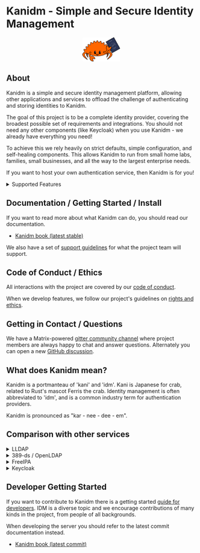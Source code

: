 # Kanidm - Simple and Secure Identity Management

<p align="center">
  <img src="https://raw.githubusercontent.com/kanidm/kanidm/master/artwork/logo-small.png" width="20%" height="auto" />
</p>

## About

Kanidm is a simple and secure identity management platform, allowing other applications and services
to offload the challenge of authenticating and storing identities to Kanidm.

The goal of this project is to be a complete identity provider, covering the broadest possible set
of requirements and integrations. You should not need any other components (like Keycloak) when you
use Kanidm - we already have everything you need!

To achieve this we rely heavily on strict defaults, simple configuration, and self-healing
components. This allows Kanidm to run from small home labs, families, small businesses, and all the
way to the largest enterprise needs.

If you want to host your own authentication service, then Kanidm is for you!

<details><summary>Supported Features</summary>

Kanidm supports:

- Passkeys (WebAuthn) for secure cryptographic authentication
- Attested passkeys for high security environments
- OAuth2/OIDC authentication provider for web SSO
- Application Portal allowing easy access to linked applications
- Linux/Unix integration with TPM secured offline authentication
- SSH key distribution to Linux/Unix systems
- RADIUS for network and VPN authentication
- Read-only LDAPs gateway for Legacy Systems
- Complete CLI tooling for Administration
- A WebUI for user self-service
- Two node high availability using database replication

</details>

## Documentation / Getting Started / Install

If you want to read more about what Kanidm can do, you should read our documentation.

- [Kanidm book (latest stable)](https://kanidm.github.io/kanidm/stable/)

We also have a set of
[support guidelines](https://github.com/kanidm/kanidm/blob/master/book/src/support.md) for what the
project team will support.

## Code of Conduct / Ethics

All interactions with the project are covered by our [code of conduct].

When we develop features, we follow our project's guidelines on [rights and ethics].

[code of conduct]: https://github.com/kanidm/kanidm/blob/master/CODE_OF_CONDUCT.md
[rights and ethics]: https://github.com/kanidm/kanidm/blob/master/book/src/developers/developer_ethics.md

## Getting in Contact / Questions

We have a Matrix-powered [gitter community channel] where project members are always happy to chat
and answer questions. Alternately you can open a new [GitHub discussion].

[gitter community channel]: https://app.gitter.im/#/room/#kanidm_community:gitter.im
[github discussion]: https://github.com/kanidm/kanidm/discussions

## What does Kanidm mean?

Kanidm is a portmanteau of 'kani' and 'idm'. Kani is Japanese for crab, related to Rust's mascot
Ferris the crab. Identity management is often abbreviated to 'idm', and is a common industry term
for authentication providers.

Kanidm is pronounced as "kar - nee - dee - em".

## Comparison with other services

<details><summary>LLDAP</summary>
[LLDAP](https://github.com/nitnelave/lldap) is a similar project aiming for a small and easy to
administer LDAP server with a web administration portal. Both projects use the
[Kanidm LDAP bindings](https://github.com/kanidm/ldap3), and have many similar ideas.

The primary benefit of Kanidm over LLDAP is that Kanidm offers a broader set of "built-in" features
like OAuth2 and OIDC. To use these from LLDAP you need an external portal like Keycloak. However,
that is also a strength of LLDAP is that is offers "less" which may make it easier to administer and
deploy for you.

While LLDAP offers a simple WebUI as the primary user management frontend, Kanidm currently only
offers administration functionality via its CLI. The Kanidm WebUI is tailored to user interactions.

If Kanidm is too complex for your needs, you should check out LLDAP as a smaller alternative. If you
want a project which has a broader feature set out of the box, then Kanidm will be a better fit.

</details>

<details><summary>389-ds / OpenLDAP</summary>
Both 389-ds and OpenLDAP are generic LDAP servers. This means they only provide LDAP and you need to
bring your own IDM components - you need your own OIDC portal, a WebUI for self-service, commandline
tools to administer and more.

If you need the highest levels of customisation possible from your LDAP deployment, then these are
probably better alternatives. If you want a service that is easy to set up and focused on IDM, then
Kanidm is a better choice.

Kanidm was originally inspired by many elements of both 389-ds and OpenLDAP. Already Kanidm is as
fast as (or faster than) 389-ds for performance and scaling as a directory service while having a
richer feature set.

</details>

<details><summary>FreeIPA</summary>
FreeIPA is another identity management service for Linux/Unix, and ships a huge number of features
from LDAP, Kerberos, DNS, Certificate Authority, and more.

FreeIPA however is a complex system, with a huge amount of parts and configuration. This adds a lot
of resource overhead and difficulty for administration and upgrades.

Kanidm aims to have the features richness of FreeIPA, but without the resource and administration
overheads. If you want a complete IDM package, but in a lighter footprint and easier to manage, then
Kanidm is probably for you. In testing with 3000 users + 1500 groups, Kanidm is 3 times faster for
search operations and 5 times faster for modification and addition of entries (your results may
differ however, but generally Kanidm is much faster than FreeIPA).

</details>

<details><summary>Keycloak</summary>
Keycloak is an OIDC/OAuth2/SAML provider. It allows you to layer on WebAuthn to existing IDM systems.
Keycloak can operate as a stand-alone IDM but generally is a component attached to an existing LDAP
server or similar.

Keycloak requires a significant amount of configuration and experience to deploy. It allows high
levels of customisation to every detail of its authentication work flows, which makes it harder to
start with in many cases.

Kanidm does NOT require Keycloak to provide services such as OAuth2 and integrates many of the
elements in a simpler and correct way out of the box in comparison.

</details>

## Developer Getting Started

If you want to contribute to Kanidm there is a getting started [guide for developers]. IDM is a
diverse topic and we encourage contributions of many kinds in the project, from people of all
backgrounds.

When developing the server you should refer to the latest commit documentation instead.

- [Kanidm book (latest commit)](https://kanidm.github.io/kanidm/master/)

[guide for developers]: https://kanidm.github.io/kanidm/stable/DEVELOPER_README.html
